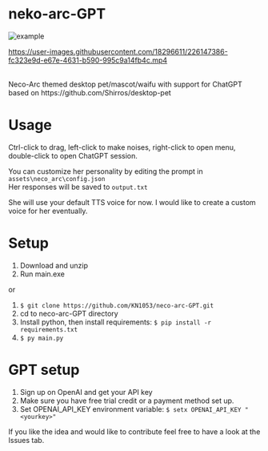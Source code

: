 # neko-arc-GPT
![example](https://user-images.githubusercontent.com/18296611/226432416-eee1fe2b-94c1-4094-a3ba-173506b5b55d.gif)

https://user-images.githubusercontent.com/18296611/226147386-fc323e9d-e67e-4631-b590-995c9a14fb4c.mp4

<br>
Neco-Arc themed desktop pet/mascot/waifu with support for ChatGPT based on https://github.com/Shirros/desktop-pet

# Usage
Ctrl-click to drag, left-click to make noises, right-click to open menu, double-click to open ChatGPT session.

You can customize her personality by editing the prompt in ```assets\neco_arc\config.json```
<br>
Her responses will be saved to ```output.txt```

She will use your default TTS voice for now. I would like to create a custom voice for her eventually.

# Setup
1. Download and unzip
2. Run main.exe

or

1. ```$ git clone https://github.com/KN1053/neco-arc-GPT.git```
2. cd to neco-arc-GPT directory
3. Install python, then install requirements: ```$ pip install -r requirements.txt```
4. ```$ py main.py```

# GPT setup
1. Sign up on OpenAI and get your API key
2. Make sure you have free trial credit or a payment method set up.
3. Set OPENAI_API_KEY environment variable: ```$ setx OPENAI_API_KEY "<yourkey>"```

If you like the idea and would like to contribute feel free to have a look at the Issues tab.
